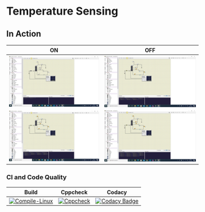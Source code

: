 # Temperature Sensing
## In Action
|ON|OFF|
|:--:|:--:|
|![Led_off](https://github.com/BharaniSurya/Emb-C/blob/main/simulation/led_off.jpeg)|![Led_off](https://github.com/BharaniSurya/Emb-C/blob/main/simulation/led_on.jpeg)|
|![below_thresh](https://github.com/BharaniSurya/Emb-C/blob/main/simulation/below_thresh.jpeg)|![above_thresh](https://github.com/BharaniSurya/Emb-C/blob/main/simulation/above_thresh.jpeg)|
### CI and Code Quality
|Build|Cppcheck|Codacy|
|:--:|:--:|:--:|
|[![Compile-Linux](https://github.com/BharaniSurya/Emb-C/actions/workflows/Compile.yml/badge.svg)](https://github.com/BharaniSurya/Emb-C/actions/workflows/Compile.yml)|[![Cppcheck](https://github.com/BharaniSurya/Emb-C/actions/workflows/CodeQulaity.yml/badge.svg)](https://github.com/BharaniSurya/Emb-C/actions/workflows/CodeQulaity.yml)|[![Codacy Badge](https://app.codacy.com/project/badge/Grade/368f0e371dd74e48ac7ffb2280d2e24c)](https://www.codacy.com/gh/BharaniSurya/Emb-C/dashboard?utm_source=github.com&amp;utm_medium=referral&amp;utm_content=BharaniSurya/Emb-C&amp;utm_campaign=Badge_Grade)|




